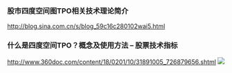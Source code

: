 ### 股市四度空间图TPO相关技术理论简介
http://blog.sina.com.cn/s/blog_59c16c280102wai5.html
### 什么是四度空间TPO？概念及使用方法 – 股票技术指标
http://www.360doc.com/content/18/0201/10/31891005_726879656.shtml
![](http://s8.sinaimg.cn/mw690/001klGbyzy7n1SWGfTF07&690)